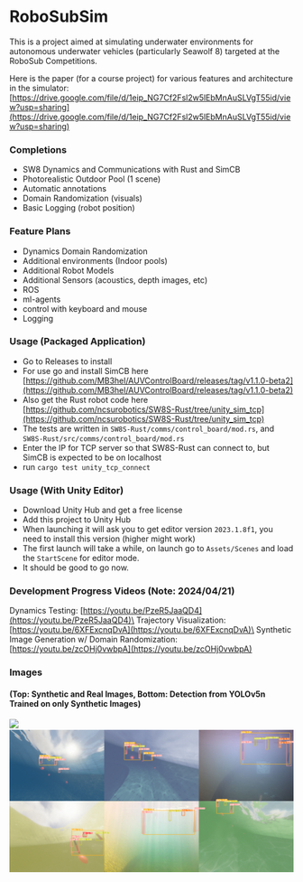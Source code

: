 # RoboSubSim
This is a project aimed at simulating underwater environments for autonomous underwater vehicles (particularly Seawolf 8) targeted at the RoboSub Competitions.

Here is the paper (for a course project) for various features and architecture in the simulator: [https://drive.google.com/file/d/1eip_NG7Cf2Fsl2w5lEbMnAuSLVgT55id/view?usp=sharing](https://drive.google.com/file/d/1eip_NG7Cf2Fsl2w5lEbMnAuSLVgT55id/view?usp=sharing)

### Completions
* SW8 Dynamics and Communications with Rust and SimCB
* Photorealistic Outdoor Pool (1 scene)
* Automatic annotations
* Domain Randomization (visuals)
* Basic Logging (robot position)

### Feature Plans
* Dynamics Domain Randomization
* Additional environments (Indoor pools)
* Additional Robot Models
* Additional Sensors (acoustics, depth images, etc)
* ROS
* ml-agents
* control with keyboard and mouse
* Logging

### Usage (Packaged Application)
* Go to Releases to install
* For use go and install SimCB here [https://github.com/MB3hel/AUVControlBoard/releases/tag/v1.1.0-beta2](https://github.com/MB3hel/AUVControlBoard/releases/tag/v1.1.0-beta2)
* Also get the Rust robot code here [https://github.com/ncsurobotics/SW8S-Rust/tree/unity_sim_tcp](https://github.com/ncsurobotics/SW8S-Rust/tree/unity_sim_tcp)
* The tests are written in `SW8S-Rust/comms/control_board/mod.rs`, and `SW8S-Rust/src/comms/control_board/mod.rs`
* Enter the IP for TCP server so that SW8S-Rust can connect to, but SimCB is expected to be on localhost
* run `cargo test unity_tcp_connect`

### Usage (With Unity Editor)
* Download Unity Hub and get a free license
* Add this project to Unity Hub
* When launching it will ask you to get editor version `2023.1.8f1`, you need to install this version (higher might work)
* The first launch will take a while, on launch go to `Assets/Scenes` and load the `StartScene` for editor mode.
* It should be good to go now. 

### Development Progress Videos (Note: 2024/04/21)
Dynamics Testing: [https://youtu.be/PzeR5JaaQD4](https://youtu.be/PzeR5JaaQD4)\
Trajectory Visualization: [https://youtu.be/6XFExcnqDvA](https://youtu.be/6XFExcnqDvA)\
Synthetic Image Generation w/ Domain Randomization: [https://youtu.be/zcOHj0vwbpA](https://youtu.be/zcOHj0vwbpA)


### Images 
#### (Top: Synthetic and Real Images, Bottom: Detection from YOLOv5n Trained on only Synthetic Images)
![](./readme_images/real_and_synthetic.png) 
![](./readme_images/real_and_synthetic_inf.png)
